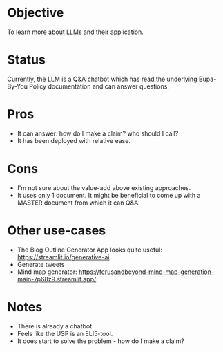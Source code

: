 # Objective

To learn more about LLMs and their application.  

# Status

Currently, the LLM is a Q&A chatbot which has read the underlying Bupa-By-You Policy documentation and can answer questions.  

# Pros

- It can answer: how do I make a claim? who should I call?
- It has been deployed with relative ease.

# Cons

- I'm not sure about the value-add above existing approaches.  
- It uses only 1 document. It might be beneficial to come up with a MASTER document from which it can Q&A.  

# Other use-cases

- The Blog Outline Generator App looks quite useful: https://streamlit.io/generative-ai
- Generate tweets
- Mind map generator: https://ferusandbeyond-mind-map-generation-main-7p68z9.streamlit.app/

# Notes

- There is already a chatbot
- Feels like the USP is an ELI5-tool.
- It does start to solve the problem - how do I make a claim?